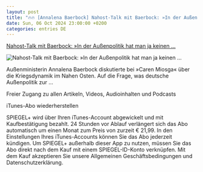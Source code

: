 ```yaml
---
layout: post
title: "🔥🔥 [Annalena Baerbock] Nahost-Talk mit Baerbock: »In der Außenpolitik hat man ja keinen ..."
date: Sun, 06 Oct 2024 23:00:00 +0200
categories: entries DE
---
```

[Nahost-Talk mit Baerbock: »In der Außenpolitik hat man ja keinen ...](https://www.spiegel.de/kultur/tv/annalena-baerbock-bei-caren-miosga-in-der-aussenpolitik-hat-man-ja-keinen-zauberstab-a-110cfcb2-86b3-4ba4-9b12-d643f0d225f1)

![Nahost-Talk mit Baerbock: »In der Außenpolitik hat man ja keinen ...](https://cdn.prod.www.spiegel.de/images/41a817c0-ef6b-4f8f-bd40-e0caf0e3433b_w1200_r1.778_fpx54_fpy38.jpg)

Außenministerin Annalena Baerbock diskutierte bei »Caren Miosga« über die Kriegsdynamik im Nahen Osten. Auf die Frage, was deutsche Außenpolitik zur ...

Freier Zugang zu allen Artikeln, Videos, Audioinhalten und Podcasts

iTunes-Abo wiederherstellen

SPIEGEL+ wird über Ihren iTunes-Account abgewickelt und mit Kaufbestätigung bezahlt. 24 Stunden vor Ablauf verlängert sich das Abo automatisch um einen Monat zum Preis von zurzeit € 21,99. In den Einstellungen Ihres iTunes-Accounts können Sie das Abo jederzeit kündigen. Um SPIEGEL+ außerhalb dieser App zu nutzen, müssen Sie das Abo direkt nach dem Kauf mit einem SPIEGEL-ID-Konto verknüpfen. Mit dem Kauf akzeptieren Sie unsere Allgemeinen Geschäftsbedingungen und Datenschutzerklärung.

